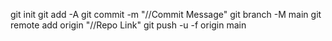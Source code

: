 git init
git add -A
git commit -m "//Commit Message"
git branch -M main
git remote add origin "//Repo Link"
git push -u -f origin main